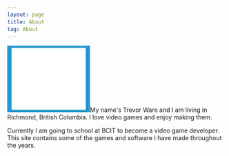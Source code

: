 ```yaml
---
layout: page
title: About
tag: About
---
```


<img id="aboutimg" src="/assets/icons/about.png" width="192" height="154" />My name's Trevor Ware and I am living in Richmond, British Columbia. I love video games and enjoy making them.

Currently I am going to school at BCIT to become a video game developer. This site contains some of the games and software I have made throughout the years.
<br>
<br>
